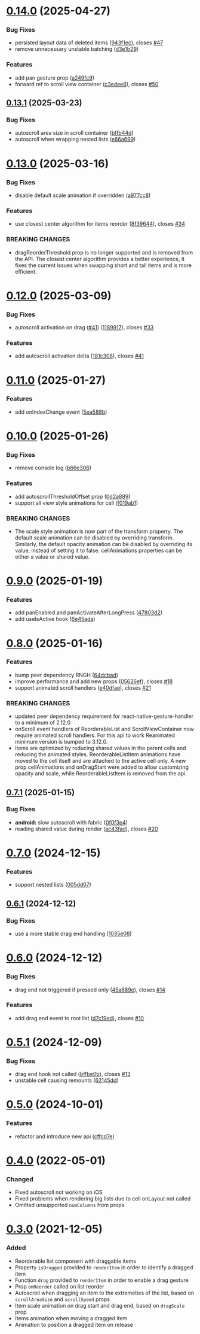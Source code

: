 

# [0.14.0](https://github.com/omahili/react-native-reorderable-list/compare/v0.13.1...v0.14.0) (2025-04-27)


### Bug Fixes

* persisted layout data of deleted items ([943f1ec](https://github.com/omahili/react-native-reorderable-list/commit/943f1ec16e061425333d9c0b12956935eadc21be)), closes [#47](https://github.com/omahili/react-native-reorderable-list/issues/47)
* remove unnecessary unstable batching ([d3e1b29](https://github.com/omahili/react-native-reorderable-list/commit/d3e1b297b7c685fe0e8caf185aa4ad4fc1ca592d))


### Features

* add pan gesture prop ([a249fc9](https://github.com/omahili/react-native-reorderable-list/commit/a249fc99ca5e0bceba686a878dc100852d5f2f3d))
* forward ref to scroll view container ([c3edee8](https://github.com/omahili/react-native-reorderable-list/commit/c3edee8b07942eee1cda1c274697c38ca5470e7b)), closes [#50](https://github.com/omahili/react-native-reorderable-list/issues/50)

## [0.13.1](https://github.com/omahili/react-native-reorderable-list/compare/v0.13.0...v0.13.1) (2025-03-23)


### Bug Fixes

* autoscroll area size in scroll container ([bffb44d](https://github.com/omahili/react-native-reorderable-list/commit/bffb44d31acd6219e52060fa8ea5037f8d16ffff))
* autoscroll when wrapping nested lists ([e66a699](https://github.com/omahili/react-native-reorderable-list/commit/e66a6991e57804adf37a9974c7c13d8385c0bcce))

# [0.13.0](https://github.com/omahili/react-native-reorderable-list/compare/v0.12.0...v0.13.0) (2025-03-16)


### Bug Fixes

* disable default scale animation if overridden ([a977cc8](https://github.com/omahili/react-native-reorderable-list/commit/a977cc8ac41bb09f058b37c17a62c821bd17de1a))


### Features

* use closest center algorithm for items reorder ([8f39644](https://github.com/omahili/react-native-reorderable-list/commit/8f396447cfae5684f70110d666cbd6bca0eb04fd)), closes [#34](https://github.com/omahili/react-native-reorderable-list/issues/34)


### BREAKING CHANGES

* dragReorderThreshold prop is no longer supported and is
removed from the API. The closest center algorithm provides a better
experience, it fixes the current issues when swapping short and tall items
and is more efficient.

# [0.12.0](https://github.com/omahili/react-native-reorderable-list/compare/v0.11.0...v0.12.0) (2025-03-09)


### Bug Fixes

* autoscroll activation on drag ([#41](https://github.com/omahili/react-native-reorderable-list/issues/41)) ([1189917](https://github.com/omahili/react-native-reorderable-list/commit/1189917ddfe2cc9848e6ea49f9d0cab349ba0384)), closes [#33](https://github.com/omahili/react-native-reorderable-list/issues/33)


### Features

* add autoscroll activation delta ([181c308](https://github.com/omahili/react-native-reorderable-list/commit/181c308f0f6933507e48c13480804d89d02674ff)), closes [#41](https://github.com/omahili/react-native-reorderable-list/issues/41)

# [0.11.0](https://github.com/omahili/react-native-reorderable-list/compare/v0.10.0...v0.11.0) (2025-01-27)


### Features

* add onIndexChange event ([5ea588b](https://github.com/omahili/react-native-reorderable-list/commit/5ea588bf75a2603425f54cfb932df663eef5d83a))

# [0.10.0](https://github.com/omahili/react-native-reorderable-list/compare/v0.9.0...v0.10.0) (2025-01-26)


### Bug Fixes

* remove console log ([b66e306](https://github.com/omahili/react-native-reorderable-list/commit/b66e30673ecb872c7ec69db5b2cfa54c8397487d))


### Features

* add autoscrollThresholdOffset prop ([0d2a889](https://github.com/omahili/react-native-reorderable-list/commit/0d2a88947801b4bfe4c63daa42746ee43420433d))
* support all view style animations for cell ([f019ab1](https://github.com/omahili/react-native-reorderable-list/commit/f019ab19254011166982a43c2c8e7113bda0450f))


### BREAKING CHANGES

* The scale style animation is now part of the transform
property. The default scale animation can be disabled by overriding
transform. Similarly, the default opacity animation can be disabled by
overriding its value, instead of setting it to false.
cellAnimations properties can be either a value or shared value.

# [0.9.0](https://github.com/omahili/react-native-reorderable-list/compare/v0.8.0...v0.9.0) (2025-01-19)


### Features

* add panEnabled and panActivateAfterLongPress ([47803d2](https://github.com/omahili/react-native-reorderable-list/commit/47803d2aaf07c06d2febbcff438e457ce313523b))
* add useIsActive hook ([6e45ada](https://github.com/omahili/react-native-reorderable-list/commit/6e45ada8e4e0c4db1691f1b97a79447a2528ce4e))

# [0.8.0](https://github.com/omahili/react-native-reorderable-list/compare/v0.7.1...v0.8.0) (2025-01-16)


### Features

* bump peer dependency RNGH ([64dcbad](https://github.com/omahili/react-native-reorderable-list/commit/64dcbadadef6c6eee54586dd5000e52fd0d56040))
* improve performance and add new props ([05626ef](https://github.com/omahili/react-native-reorderable-list/commit/05626efa86b108c3f0a0bfcd841c036a1c24c7fc)), closes [#18](https://github.com/omahili/react-native-reorderable-list/issues/18)
* support animated scroll handlers ([e40dfae](https://github.com/omahili/react-native-reorderable-list/commit/e40dfae03f0716a0fbcb32b6a59d52e9c0935c41)), closes [#21](https://github.com/omahili/react-native-reorderable-list/issues/21)


### BREAKING CHANGES

* updated peer dependency requirement for
react-native-gesture-handler to a minimum of 2.12.0
* onScroll event handlers of ReorderableList and
ScrollViewContainer now require animated scroll handlers. For this api
to work Reanimated minimum version is bumped to 3.12.0.
* items are optimized by reducing shared values in the
parent cells and reducing the animated styles. ReorderableListItem
animations have moved to the cell itself and are attached to the active
cell only. A new prop cellAnimations and onDragStart were added to allow
customizing opacity and scale, while ReorderableListItem is removed from
the api.

## [0.7.1](https://github.com/omahili/react-native-reorderable-list/compare/v0.7.0...v0.7.1) (2025-01-15)


### Bug Fixes

* **android:** slow autoscroll with fabric ([0f0f3e4](https://github.com/omahili/react-native-reorderable-list/commit/0f0f3e4872f631e728f1a8cf90786d5b4e0b734e))
* reading shared value during render ([ac43fad](https://github.com/omahili/react-native-reorderable-list/commit/ac43fadc3f6fc44cf41ac16a39c9fb6bcb4c6d5d)), closes [#20](https://github.com/omahili/react-native-reorderable-list/issues/20)

# [0.7.0](https://github.com/omahili/react-native-reorderable-list/compare/v0.6.1...v0.7.0) (2024-12-15)


### Features

* support nested lists ([005dd07](https://github.com/omahili/react-native-reorderable-list/commit/005dd0766ba2f09a0c0e20d6c96039a02f4612c2))

## [0.6.1](https://github.com/omahili/react-native-reorderable-list/compare/v0.6.0...v0.6.1) (2024-12-12)


### Bug Fixes

* use a more stable drag end handling ([1035e08](https://github.com/omahili/react-native-reorderable-list/commit/1035e0815fd12d339ab9a1e0c57418396852653e))

# [0.6.0](https://github.com/omahili/react-native-reorderable-list/compare/v0.5.1...v0.6.0) (2024-12-12)


### Bug Fixes

* drag end not triggered if pressed only ([45a689e](https://github.com/omahili/react-native-reorderable-list/commit/45a689efbacc77547d347898c72091cbc86aef1d)), closes [#14](https://github.com/omahili/react-native-reorderable-list/issues/14)


### Features

* add drag end event to root list ([d7c19ed](https://github.com/omahili/react-native-reorderable-list/commit/d7c19eddd11aa0b760f3da4765acae612126951c)), closes [#10](https://github.com/omahili/react-native-reorderable-list/issues/10)

# [0.5.1](https://github.com/omahili/react-native-reorderable-list/compare/v0.5.0...v0.5.1) (2024-12-09)


### Bug Fixes

* drag end hook not called ([bffbe0b](https://github.com/omahili/react-native-reorderable-list/commit/bffbe0b6d5137a63f50a89cf7c6bd36b045b4278)), closes [#13](https://github.com/omahili/react-native-reorderable-list/issues/13)
* unstable cell causing remounts ([62145dd](https://github.com/omahili/react-native-reorderable-list/commit/62145dd5b1b4cd1af1332bbe37398608b0852af8))

# [0.5.0](https://github.com/omahili/react-native-reorderable-list/compare/v0.4.0...v0.5.0) (2024-10-01)


### Features

* refactor and introduce new api ([cffcd7e](https://github.com/omahili/react-native-reorderable-list/commit/cffcd7e7fcd0beac692b73151b7b6336b1d7fdd9))


# [0.4.0](https://github.com/omahili/react-native-reorderable-list/releases/tag/v0.4.0) (2022-05-01)


### Changed

- Fixed autoscroll not working on iOS
- Fixed problems when rendering big lists due to cell onLayout not called
- Omitted unsupported `numColumns` from props


# [0.3.0](https://github.com/omahili/react-native-reorderable-list/releases/tag/v0.4.0) (2021-12-05)


### Added

- Reorderable list component with draggable items
- Property `isDragged` provided to `renderItem` in order to identify a dragged item
- Function `drag` provided to `renderItem` in order to enable a drag gesture
- Prop `onReorder` called on list reorder
- Autoscroll when dragging an item to the extremeties of the list, based on `scrollAreaSize` and `scrollSpeed` props
- Item scale animation on drag start and drag end, based on `dragScale` prop
- Items animation when moving a dragged item
- Animation to position a dragged item on release
